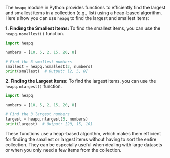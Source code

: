 The `heapq` module in Python provides functions to efficiently find the largest and smallest items in a collection (e.g., list) using a heap-based algorithm. Here's how you can use `heapq` to find the largest and smallest items:

**1. Finding the Smallest Items:**
To find the smallest items, you can use the `heapq.nsmallest()` function.

```python
import heapq

numbers = [10, 5, 2, 15, 20, 8]

# Find the 3 smallest numbers
smallest = heapq.nsmallest(3, numbers)
print(smallest)  # Output: [2, 5, 8]
```

**2. Finding the Largest Items:**
To find the largest items, you can use the `heapq.nlargest()` function.

```python
import heapq

numbers = [10, 5, 2, 15, 20, 8]

# Find the 3 largest numbers
largest = heapq.nlargest(3, numbers)
print(largest)  # Output: [20, 15, 10]
```

These functions use a heap-based algorithm, which makes them efficient for finding the smallest or largest items without having to sort the entire collection. They can be especially useful when dealing with large datasets or when you only need a few items from the collection.
